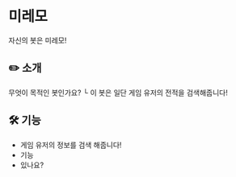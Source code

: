 <!-- 이 설명을 지우시고 원하시는 설명을 적으셔도 좋습니다! -->
# 미레모
자신의 봇은 미레모!

## ✏️ 소개

무엇이 목적인 봇인가요?
└ 이 봇은 일단 게임 유저의 전적을 검색해줍니다!

## 🛠️ 기능

- 게임 유저의 정보를 검색 해줍니다!
- 기능
- 있나요?
